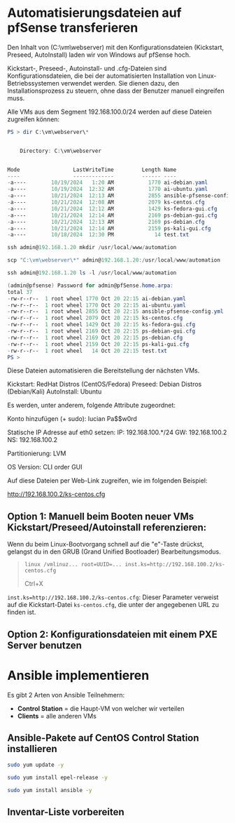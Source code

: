 # Automatisierungsdateien auf pfSense transferieren

Den Inhalt von (C:\vm\webserver) mit den Konfigurationsdateien (Kickstart, Preseed, AutoInstall) laden wir von Windows auf pfSense hoch.

Kickstart-, Preseed-, Autoinstall- und .cfg-Dateien sind Konfigurationsdateien, die bei der automatisierten Installation von Linux-Betriebssystemen verwendet werden. Sie dienen dazu, den Installationsprozess zu steuern, ohne dass der Benutzer manuell eingreifen muss. 

Alle VMs aus dem Segment 192.168.100.0/24 werden auf diese Dateien zugreifen können:

```powershell
PS > dir C:\vm\webserver\*


    Directory: C:\vm\webserver


Mode                 LastWriteTime         Length Name
----                 -------------         ------ ----
-a----        10/19/2024   1:20 AM           1770 ai-debian.yaml
-a----        10/19/2024  12:32 AM           1770 ai-ubuntu.yaml
-a----        10/21/2024  12:13 AM           2855 ansible-pfsense-config.yml
-a----        10/21/2024  12:08 AM           2079 ks-centos.cfg
-a----        10/21/2024  12:12 AM           1429 ks-fedora-gui.cfg
-a----        10/21/2024  12:14 AM           2169 ps-debian-gui.cfg
-a----        10/21/2024  12:13 AM           2169 ps-debian.cfg
-a----        10/21/2024  12:14 AM           2159 ps-kali-gui.cfg
-a----        10/18/2024  12:30 PM             14 test.txt
```
```powershell
ssh admin@192.168.1.20 mkdir /usr/local/www/automation
```
```powershell
scp "C:\vm\webserver\*" admin@192.168.1.20:/usr/local/www/automation
```
```powershell
ssh admin@192.168.1.20 ls -l /usr/local/www/automation
```
```powershell
(admin@pfsense) Password for admin@pfSense.home.arpa:
total 37
-rw-r--r--  1 root wheel 1770 Oct 20 22:15 ai-debian.yaml
-rw-r--r--  1 root wheel 1770 Oct 20 22:15 ai-ubuntu.yaml
-rw-r--r--  1 root wheel 2855 Oct 20 22:15 ansible-pfsense-config.yml
-rw-r--r--  1 root wheel 2079 Oct 20 22:15 ks-centos.cfg
-rw-r--r--  1 root wheel 1429 Oct 20 22:15 ks-fedora-gui.cfg
-rw-r--r--  1 root wheel 2169 Oct 20 22:15 ps-debian-gui.cfg
-rw-r--r--  1 root wheel 2169 Oct 20 22:15 ps-debian.cfg
-rw-r--r--  1 root wheel 2159 Oct 20 22:15 ps-kali-gui.cfg
-rw-r--r--  1 root wheel   14 Oct 20 22:15 test.txt
PS >
```

Diese Dateien automatisieren die Bereitstellung der nächsten VMs. 

Kickstart: RedHat Distros (CentOS/Fedora)
Preseed: Debian Distros (Debian/Kali)
AutoInstall: Ubuntu

Es werden, unter anderem, folgende Attribute zugeordnet:

Konto hinzufügen (+ sudo): 
lucian
Pa$$w0rd

Statische IP Adresse auf eth0 setzen:
IP: 192.168.100.*/24
GW: 192.168.100.2
NS: 192.168.100.2

Partitionierung: 
LVM

OS Version: 
CLI order GUI


Auf diese Dateien per Web-Link zugreifen, wie im folgenden Beispiel:

http://192.168.100.2/ks-centos.cfg


## Option 1: Manuell beim Booten neuer VMs Kickstart/Preseed/Autoinstall referenzieren:

Wenn du beim Linux-Bootvorgang schnell auf die "e"-Taste drückst, gelangst du in den GRUB (Grand Unified Bootloader) Bearbeitungsmodus.

> `linux /vmlinuz... root=UUID=... inst.ks=http://192.168.100.2/ks-centos.cfg`
>
> Ctrl+X

`inst.ks=http://192.168.100.2/ks-centos.cfg`: Dieser Parameter verweist auf die Kickstart-Datei `ks-centos.cfg`, die unter der angegebenen URL zu finden ist.


## Option 2: Konfigurationsdateien mit einem PXE Server benutzen


# Ansible implementieren

Es gibt 2 Arten von Ansible Teilnehmern:

* **Control Station**  = die Haupt-VM von welcher wir verteilen
* **Clients** = alle anderen VMs


## Ansible-Pakete auf CentOS Control Station installieren

```bash
sudo yum update -y
```
```bash
sudo yum install epel-release -y
```
```bash
sudo yum install ansible -y
```


## Inventar-Liste vorbereiten

